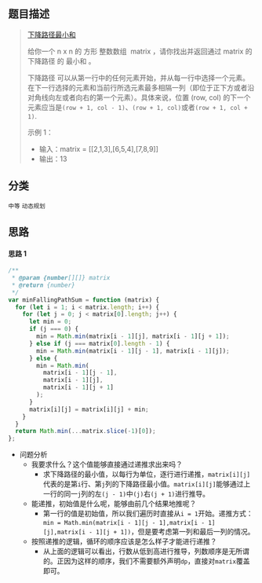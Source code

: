 ## 题目描述

> [下降路径最小和](https://leetcode-cn.com/problems/minimum-falling-path-sum/)
>
> 给你一个 n x n 的 方形 整数数组  matrix ，请你找出并返回通过 matrix 的下降路径 的 最小和 。
>
> 下降路径 可以从第一行中的任何元素开始，并从每一行中选择一个元素。在下一行选择的元素和当前行所选元素最多相隔一列（即位于正下方或者沿对角线向左或者向右的第一个元素）。具体来说，位置 (row, col) 的下一个元素应当是`(row + 1, col - 1)`、`(row + 1, col)`或者`(row + 1, col + 1)`.
>
> 示例 1：
>
> - 输入：matrix = [[2,1,3],[6,5,4],[7,8,9]]
> - 输出：13

## 分类

`中等` `动态规划`

## 思路

#### 思路 1

```javascript
/**
 * @param {number[][]} matrix
 * @return {number}
 */
var minFallingPathSum = function (matrix) {
  for (let i = 1; i < matrix.length; i++) {
    for (let j = 0; j < matrix[0].length; j++) {
      let min = 0;
      if (j === 0) {
        min = Math.min(matrix[i - 1][j], matrix[i - 1][j + 1]);
      } else if (j === matrix[0].length - 1) {
        min = Math.min(matrix[i - 1][j - 1], matrix[i - 1][j]);
      } else {
        min = Math.min(
          matrix[i - 1][j - 1],
          matrix[i - 1][j],
          matrix[i - 1][j + 1]
        );
      }
      matrix[i][j] = matrix[i][j] + min;
    }
  }
  return Math.min(...matrix.slice(-1)[0]);
};
```

- 问题分析
  - 我要求什么？这个值能够直接通过递推求出来吗？
    - 求下降路径的最小值，以每行为单位，逐行进行递推，`matrix[i][j]`代表的是第`i`行、第`j`列的下降路径最小值。`matrix[i][j]`能够通过上一行的同一`j`列的左`(j - 1)`中`(j)`右`(j + 1)`进行推导。
  - 能递推，初始值是什么呢，能够由前几个结果地推呢？
    - 第一行的值是初始值，所以我们遍历时直接从`i = 1`开始。递推方式：`min = Math.min(matrix[i - 1][j - 1],matrix[i - 1][j],matrix[i - 1][j + 1])`，但是要考虑第一列和最后一列的情况。
  - 按照递推的逻辑，循环的顺序应该是怎么样子才能进行递推？
    - 从上面的逻辑可以看出，行数从低到高进行推导，列数顺序是无所谓的。正因为这样的顺序，我们不需要额外声明`dp`，直接对`matrix`覆盖即可。